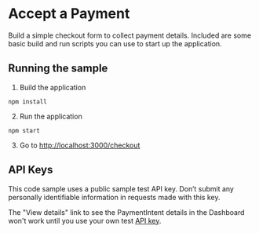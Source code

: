 # Accept a Payment

Build a simple checkout form to collect payment details. Included are some basic
build and run scripts you can use to start up the application.

## Running the sample

1. Build the application

~~~
npm install
~~~

2. Run the application

~~~
npm start
~~~

3. Go to [http://localhost:3000/checkout](http://localhost:3000/checkout)

## API Keys

This code sample uses a public sample test API key. Don’t submit any personally identifiable information in requests made with this key.

The "View details" link to see the PaymentIntent details in the Dashboard won't work until you use your own test [API key](https://docs.stripe.com/keys).